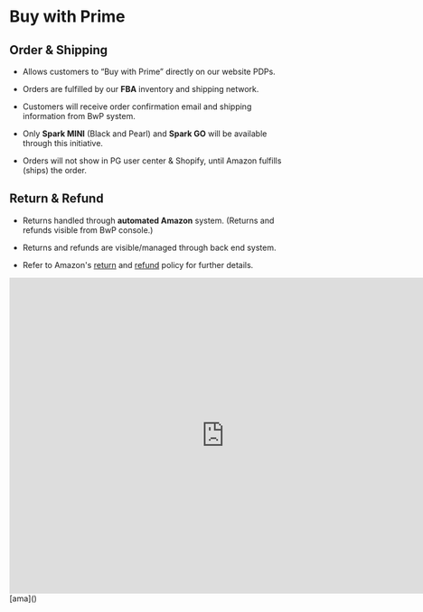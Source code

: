 # Buy with Prime

## Order & Shipping

-   Allows customers to “Buy with Prime” directly on our website PDPs. 
    
-   Orders are fulfilled by our **FBA** inventory and shipping network.
  
-   Customers will receive order confirmation email and shipping information from BwP system.
	
-   Only **Spark MINI** (Black and Pearl) and **Spark GO** will be available through this initiative.
  
-   Orders will not show in PG user center & Shopify, until Amazon fulfills (ships) the order.

## Return & Refund

-   Returns handled through **automated Amazon** system. (Returns and refunds visible from BwP console.)
    
-   Returns and refunds are visible/managed through back end system. 
    
-   Refer to Amazon's [return](https://buywithprime.amazon.com/knowledge-center/returns) and [refund](https://buywithprime.amazon.com/knowledge-center/refunds) policy for further details.

<iframe src="https://docs.google.com/presentation/d/e/2PACX-1vR_-jIDeZI-cWXP4IA-_hoQC2x4GH32IJqJws_7hDT8deDuL8GRp_YVpTyJcociDExq5vpPE4R6axMR/embed?start=false&loop=false" frameborder="0" width="760" height="560" allowfullscreen="true" mozallowfullscreen="true" webkitallowfullscreen="true"></iframe>[ama]()

